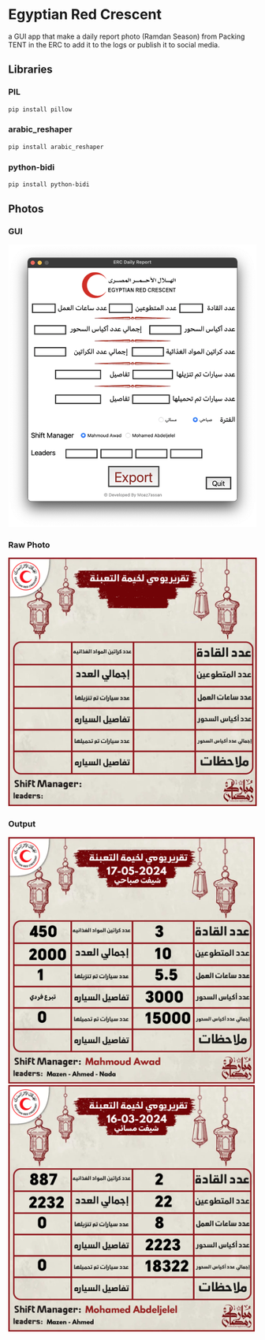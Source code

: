 # Egyptian Red Crescent
a GUI app that make a daily report photo (Ramdan Season) from Packing TENT in the ERC to add it to the logs or publish it to social media.

## Libraries

### PIL
```bash
pip install pillow
```

### arabic_reshaper
```bash
pip install arabic_reshaper
```

### python-bidi
```bash
pip install python-bidi

```


## Photos 

### GUI
<img src="photos/image.png" width="800">

### Raw Photo
<img src="photos/daily_report.png" width="800">

### Output

<p float="left">
  <img src="photos/17-05-2024%201Morning%20Period%20Daily%20Report.png" width="500">
  <img src="photos/16-03-2024%202Evening%20Period%20Daily%20Report.png" width="500">
</p>
